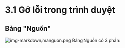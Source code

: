 # 3.1 Gỡ lỗi trong trình duyệt
## Bảng "Nguồn"
![img-markdown/manguon.png](img-markdown/manguon.png)
Bảng Nguồn có 3 phần:
